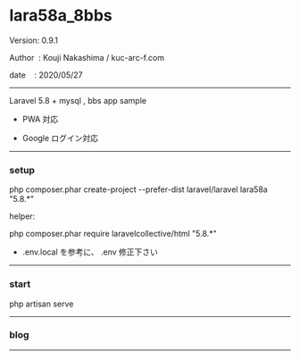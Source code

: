 ﻿# lara58a_8bbs

 Version: 0.9.1

 Author  : Kouji Nakashima / kuc-arc-f.com

 date    : 2020/05/27

***

Laravel 5.8 + mysql , bbs app sample

* PWA 対応

* Google ログイン対応

***
### setup
php composer.phar create-project --prefer-dist laravel/laravel lara58a "5.8.*"

helper:

php composer.phar require laravelcollective/html "5.8.*"

* .env.local を参考に、 .env 修正下さい

***
### start

php artisan serve


***
### blog


***

